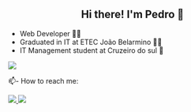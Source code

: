 ## <div align="center">Hi there! I'm Pedro 👋</div>

- Web Developer 👨‍💻  
- Graduated in IT at ETEC João Belarmino 👨‍🎓   
- IT Management student at Cruzeiro do sul 🏫  

<img src="https://github-readme-stats.vercel.app/api?username=pedrogneri&show_icons=true&theme=dracula&include_all_commits=true&count_private=true"/>

📫- How to reach me:  

<a href="https://www.linkedin.com/in/pedrogneri">
   <img src="https://img.shields.io/badge/linkedin-%230077B5.svg?&style=for-the-badge&logo=linkedin&logoColor=white" />
</a>
<a href="mailto:pedrogneri@gmail.com">
   <img src="https://img.shields.io/badge/Gmail-D14836?style=for-the-badge&logo=gmail&logoColor=white" />
</a>
